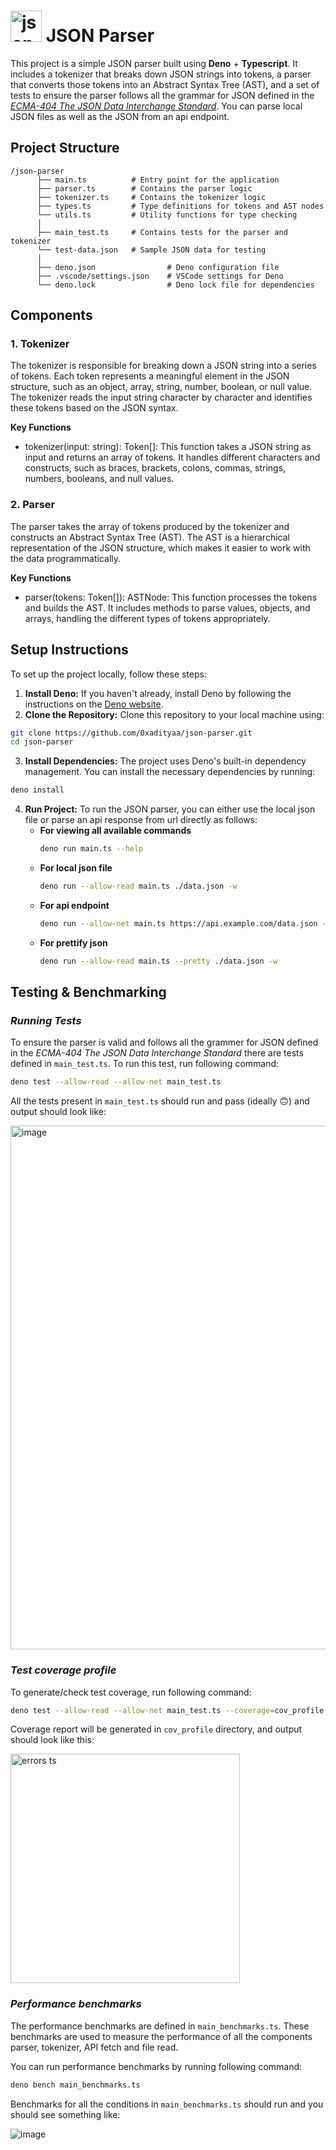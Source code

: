 # <img src="https://upload.wikimedia.org/wikipedia/commons/thumb/c/c9/JSON_vector_logo.svg/160px-JSON_vector_logo.svg.png" alt="json logo" width="50" height="50"> JSON Parser

This project is a simple JSON parser built using **Deno** + **Typescript**. It
includes a tokenizer that breaks down JSON strings into tokens, a parser that
converts those tokens into an Abstract Syntax Tree (AST), and a set of tests to
ensure the parser follows all the grammar for JSON defined in the
[_ECMA-404 The JSON Data Interchange Standard_](https://www.json.org/json-en.html).
You can parse local JSON files as well as the JSON from an api endpoint.

## Project Structure

```
/json-parser
      ├── main.ts          # Entry point for the application
      ├── parser.ts        # Contains the parser logic
      ├── tokenizer.ts     # Contains the tokenizer logic
      ├── types.ts         # Type definitions for tokens and AST nodes
      └── utils.ts         # Utility functions for type checking
      │
      ├── main_test.ts     # Contains tests for the parser and tokenizer
      └── test-data.json   # Sample JSON data for testing
      │
      ├── deno.json                # Deno configuration file
      ├── .vscode/settings.json    # VSCode settings for Deno
      └── deno.lock                # Deno lock file for dependencies
```

## Components

### 1. Tokenizer

The tokenizer is responsible for breaking down a JSON string into a series of
tokens. Each token represents a meaningful element in the JSON structure, such
as an object, array, string, number, boolean, or null value. The tokenizer reads
the input string character by character and identifies these tokens based on the
JSON syntax.

**Key Functions**

- tokenizer(input: string): Token[]: This function takes a JSON string as input
  and returns an array of tokens. It handles different characters and
  constructs, such as braces, brackets, colons, commas, strings, numbers,
  booleans, and null values.

### 2. Parser

The parser takes the array of tokens produced by the tokenizer and constructs an
Abstract Syntax Tree (AST). The AST is a hierarchical representation of the JSON
structure, which makes it easier to work with the data programmatically.

**Key Functions**

- parser(tokens: Token[]): ASTNode: This function processes the tokens and
  builds the AST. It includes methods to parse values, objects, and arrays,
  handling the different types of tokens appropriately.

## Setup Instructions

To set up the project locally, follow these steps:

1. **Install Deno:** If you haven't already, install Deno by following the
   instructions on the [Deno website](https://deno.land/#installation).
2. **Clone the Repository:** Clone this repository to your local machine using:

```bash
git clone https://github.com/0xadityaa/json-parser.git
cd json-parser
```

3. **Install Dependencies:** The project uses Deno's built-in dependency
   management. You can install the necessary dependencies by running:

```bash
deno install
```

4. **Run Project:** To run the JSON parser, you can either use the local json
   file or parse an api response from url directly as follows:
   - **For viewing all available commands**
     ```bash
     deno run main.ts --help
     ```
   - **For local json file**
     ```bash
     deno run --allow-read main.ts ./data.json -w
     ```
   - **For api endpoint**
     ```bash
     deno run --allow-net main.ts https://api.example.com/data.json -w
     ```
   - **For prettify json**
     ```bash
     deno run --allow-read main.ts --pretty ./data.json -w
     ```

## Testing & Benchmarking

### _Running Tests_

To ensure the parser is valid and follows all the grammer for JSON defined in
the _ECMA-404 The JSON Data Interchange Standard_ there are tests defined in
`main_test.ts`. To run this test, run following command:

```bash
deno test --allow-read --allow-net main_test.ts
```

All the tests present in `main_test.ts` should run and pass (ideally 🙃) and output should look like:

<img width="838" alt="image" src="https://github.com/user-attachments/assets/8c9c6695-2efa-4266-8d99-1b5e4a441a0e" />

### _Test coverage profile_

To generate/check test coverage, run following command:

```bash
deno test --allow-read --allow-net main_test.ts --coverage=cov_profile && deno coverage cov_profile
```

Coverage report will be generated in `cov_profile` directory, and output should
look like this:

<img width="367" alt="errors ts" src="https://github.com/user-attachments/assets/359f25ea-0cfe-432d-9651-f3752f10b001" />

### _Performance benchmarks_

The performance benchmarks are defined in `main_benchmarks.ts`. These benchmarks
are used to measure the performance of all the components parser, tokenizer, API
fetch and file read.

You can run performance benchmarks by running following command:

```bash
deno bench main_benchmarks.ts
```

Benchmarks for all the conditions in `main_benchmarks.ts` should run and you should see something like:

![image](https://github.com/user-attachments/assets/a714ce54-0b30-4d19-805d-3e07da339725)

